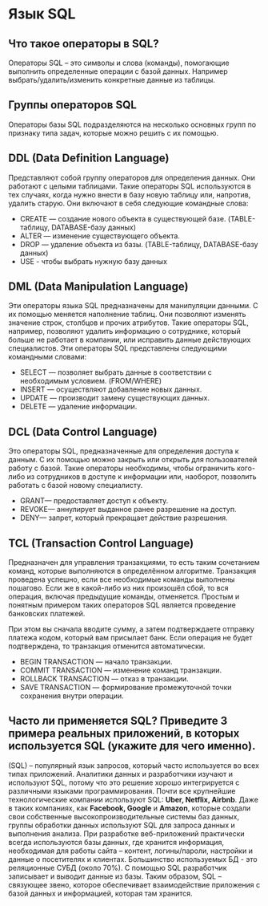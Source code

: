 # Язык SQL

## **Что такое операторы в SQL?**

Операторы SQL – это символы и слова (команды), помогающие выполнить определенные операции с базой данных. Например выбрать/удалить/изменить конкретные данные из таблицы.

## Группы операторов SQL

Операторы базы SQL подразделяются на несколько основных групп по признаку типа задач, которые можно решить с их помощью.

## DDL (Data Definition Language)

Представляют собой группу операторов для определения данных. Они работают с целыми таблицами. Такие операторы SQL используются в тех случаях, когда нужно внести в базу новую таблицу или, напротив, удалить старую. Они включают в себя следующие командные слова:

- CREATE — создание нового объекта в существующей базе. (TABLE-таблицу, DATABASE-базу данных)
- ALTER — изменение существующего объекта.
- DROP — удаление объекта из базы. (TABLE-таблицу, DATABASE-базу данных)
- USE - чтобы выбрать нужную базу данных

## DML (Data Manipulation Language)

Эти операторы языка SQL предназначены для манипуляции данными. С их помощью меняется наполнение таблиц. Они позволяют изменять значение строк, столбцов и прочих атрибутов. Такие операторы SQL, например, позволяют удалить информацию о сотруднике, который больше не работает в компании, или исправить данные действующих специалистов. Эти операторы SQL представлены следующими командными словами:

- SELECT — позволяет выбрать данные в соответствии с необходимым условием. (FROM/WHERE)
- INSERT — осуществляют добавление новых данных.
- UPDATE — производит замену существующих данных.
- DELETE — удаление информации.

## DCL (Data Control Language)

Это операторы SQL, предназначенные для определения доступа к данным. С их помощью можно закрыть или открыть для пользователей работу с базой. Такие операторы необходимы, чтобы ограничить кого-либо из сотрудников в доступе к информации или, наоборот, позволить работать с базой новому специалисту.

- GRANT— предоставляет доступ к объекту.
- REVOKE— аннулирует выданное ранее разрешение на доступ.
- DENY— запрет, который прекращает действие разрешения.


## TCL (Transaction Control Language)

Предназначен для управления транзакциями, то есть таким сочетанием команд, которые выполняются в определённом алгоритме. Транзакция проведена успешно, если все необходимые команды выполнены пошагово. Если же в какой-либо из них произошёл сбой, то вся операция, включая предыдущие команды, отменяется. Простым и понятным примером таких операторов SQL является проведение банковских платежей.

При этом вы сначала вводите сумму, а затем подтверждаете отправку платежа кодом, который вам присылает банк. Если операция не будет подтверждена, то транзакция отменится автоматически.

- BEGIN TRANSACTION — начало транзакции.
- COMMIT TRANSACTION — изменение команд транзакции.
- ROLLBACK TRANSACTION — отказ в транзакции.
- SAVE TRANSACTION — формирование промежуточной точки сохранения внутри операции.

## **Часто ли применяется SQL? Приведите 3 примера реальных приложений, в которых используется SQL (укажите для чего именно).**
(SQL) – популярный язык запросов, который часто используется во всех типах приложений. Аналитики данных и разработчики изучают и используют SQL, потому что это решение хорошо интегрируется с различными языками программирования.
Почти все крупнейшие технологические компании используют SQL: **Uber, Netflix, Airbnb**.
Даже в таких компаниях, как **Facebook, Google** и **Amazon**, которые создали свои собственные высокопроизводительные системы баз данных, группы обработки данных используют SQL для запроса данных и выполнения анализа.
При разработке веб-приложений практически всегда используются базы данных, где хранится информация, необходимая для работы сайта – контент, логины/пароли, настройки и данные о посетителях и клиентах. Большинство используемых БД - это реляционные СУБД (около 70%). С помощью SQL разработчик записывает и выводит данные из базы. Таким образом, SQL – связующее звено, которое обеспечивает взаимодействие приложения с базой данных и информацией, которая там хранится.
